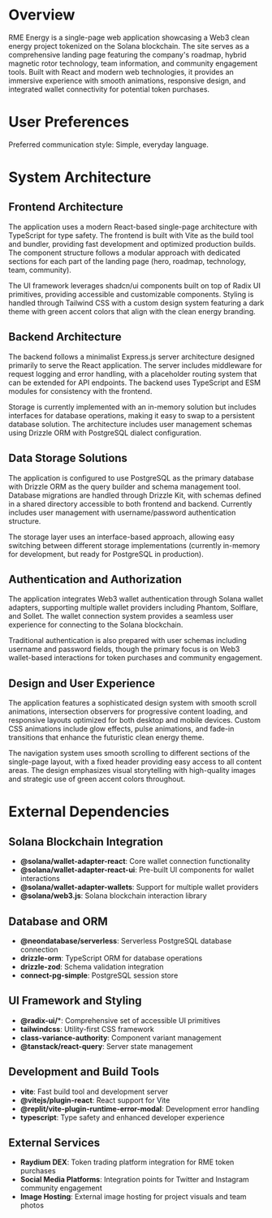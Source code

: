 # Overview

RME Energy is a single-page web application showcasing a Web3 clean energy project tokenized on the Solana blockchain. The site serves as a comprehensive landing page featuring the company's roadmap, hybrid magnetic rotor technology, team information, and community engagement tools. Built with React and modern web technologies, it provides an immersive experience with smooth animations, responsive design, and integrated wallet connectivity for potential token purchases.

# User Preferences

Preferred communication style: Simple, everyday language.

# System Architecture

## Frontend Architecture
The application uses a modern React-based single-page architecture with TypeScript for type safety. The frontend is built with Vite as the build tool and bundler, providing fast development and optimized production builds. The component structure follows a modular approach with dedicated sections for each part of the landing page (hero, roadmap, technology, team, community).

The UI framework leverages shadcn/ui components built on top of Radix UI primitives, providing accessible and customizable components. Styling is handled through Tailwind CSS with a custom design system featuring a dark theme with green accent colors that align with the clean energy branding.

## Backend Architecture
The backend follows a minimalist Express.js server architecture designed primarily to serve the React application. The server includes middleware for request logging and error handling, with a placeholder routing system that can be extended for API endpoints. The backend uses TypeScript and ESM modules for consistency with the frontend.

Storage is currently implemented with an in-memory solution but includes interfaces for database operations, making it easy to swap to a persistent database solution. The architecture includes user management schemas using Drizzle ORM with PostgreSQL dialect configuration.

## Data Storage Solutions
The application is configured to use PostgreSQL as the primary database with Drizzle ORM as the query builder and schema management tool. Database migrations are handled through Drizzle Kit, with schemas defined in a shared directory accessible to both frontend and backend. Currently includes user management with username/password authentication structure.

The storage layer uses an interface-based approach, allowing easy switching between different storage implementations (currently in-memory for development, but ready for PostgreSQL in production).

## Authentication and Authorization
The application integrates Web3 wallet authentication through Solana wallet adapters, supporting multiple wallet providers including Phantom, Solflare, and Sollet. The wallet connection system provides a seamless user experience for connecting to the Solana blockchain.

Traditional authentication is also prepared with user schemas including username and password fields, though the primary focus is on Web3 wallet-based interactions for token purchases and community engagement.

## Design and User Experience
The application features a sophisticated design system with smooth scroll animations, intersection observers for progressive content loading, and responsive layouts optimized for both desktop and mobile devices. Custom CSS animations include glow effects, pulse animations, and fade-in transitions that enhance the futuristic clean energy theme.

The navigation system uses smooth scrolling to different sections of the single-page layout, with a fixed header providing easy access to all content areas. The design emphasizes visual storytelling with high-quality images and strategic use of green accent colors throughout.

# External Dependencies

## Solana Blockchain Integration
- **@solana/wallet-adapter-react**: Core wallet connection functionality
- **@solana/wallet-adapter-react-ui**: Pre-built UI components for wallet interactions
- **@solana/wallet-adapter-wallets**: Support for multiple wallet providers
- **@solana/web3.js**: Solana blockchain interaction library

## Database and ORM
- **@neondatabase/serverless**: Serverless PostgreSQL database connection
- **drizzle-orm**: TypeScript ORM for database operations
- **drizzle-zod**: Schema validation integration
- **connect-pg-simple**: PostgreSQL session store

## UI Framework and Styling
- **@radix-ui/***: Comprehensive set of accessible UI primitives
- **tailwindcss**: Utility-first CSS framework
- **class-variance-authority**: Component variant management
- **@tanstack/react-query**: Server state management

## Development and Build Tools
- **vite**: Fast build tool and development server
- **@vitejs/plugin-react**: React support for Vite
- **@replit/vite-plugin-runtime-error-modal**: Development error handling
- **typescript**: Type safety and enhanced developer experience

## External Services
- **Raydium DEX**: Token trading platform integration for RME token purchases
- **Social Media Platforms**: Integration points for Twitter and Instagram community engagement
- **Image Hosting**: External image hosting for project visuals and team photos